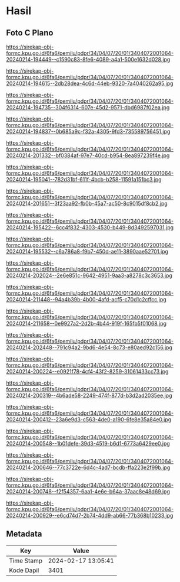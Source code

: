 # Hasil

## Foto C Plano

https://sirekap-obj-formc.kpu.go.id/6fa6/pemilu/pdpr/34/04/07/20/01/3404072001064-20240214-194449--c1590c83-8fe6-4089-a4a1-500e1632d028.jpg

https://sirekap-obj-formc.kpu.go.id/6fa6/pemilu/pdpr/34/04/07/20/01/3404072001064-20240214-194615--2db28dea-4c6d-44eb-9320-7a4040262a95.jpg

https://sirekap-obj-formc.kpu.go.id/6fa6/pemilu/pdpr/34/04/07/20/01/3404072001064-20240214-194735--304f6314-607e-45d2-9571-dbd6987f02ea.jpg

https://sirekap-obj-formc.kpu.go.id/6fa6/pemilu/pdpr/34/04/07/20/01/3404072001064-20240214-194837--0b685a9c-f32a-4305-9fd3-735589756451.jpg

https://sirekap-obj-formc.kpu.go.id/6fa6/pemilu/pdpr/34/04/07/20/01/3404072001064-20240214-201332--bf0384af-97e7-40cd-b954-8ea897239f4e.jpg

https://sirekap-obj-formc.kpu.go.id/6fa6/pemilu/pdpr/34/04/07/20/01/3404072001064-20240214-195041--782d31bf-611f-4bcb-b258-11591a151bc3.jpg

https://sirekap-obj-formc.kpu.go.id/6fa6/pemilu/pdpr/34/04/07/20/01/3404072001064-20240214-201651--3f23aa92-fb0b-45a7-ac50-8c9015df8cb2.jpg

https://sirekap-obj-formc.kpu.go.id/6fa6/pemilu/pdpr/34/04/07/20/01/3404072001064-20240214-195422--6cc4f832-4303-4530-b449-8d3492597031.jpg

https://sirekap-obj-formc.kpu.go.id/6fa6/pemilu/pdpr/34/04/07/20/01/3404072001064-20240214-195532--c6a786a8-f9b7-450d-ae11-3890aae52701.jpg

https://sirekap-obj-formc.kpu.go.id/6fa6/pemilu/pdpr/34/04/07/20/01/3404072001064-20240214-202024--2e6e851c-9642-4951-9aa3-a8278c3c3653.jpg

https://sirekap-obj-formc.kpu.go.id/6fa6/pemilu/pdpr/34/04/07/20/01/3404072001064-20240214-211448--94a4b39b-4b00-4afd-acf5-c70d1c2cffcc.jpg

https://sirekap-obj-formc.kpu.go.id/6fa6/pemilu/pdpr/34/04/07/20/01/3404072001064-20240214-211658--0e9927a2-2d2b-4b44-919f-165fb5f01068.jpg

https://sirekap-obj-formc.kpu.go.id/6fa6/pemilu/pdpr/34/04/07/20/01/3404072001064-20240214-202448--791c94a2-9bd6-4e54-8c73-e80aed92c156.jpg

https://sirekap-obj-formc.kpu.go.id/6fa6/pemilu/pdpr/34/04/07/20/01/3404072001064-20240214-200224--e0921f78-4cf4-43f2-8259-31061433cc73.jpg

https://sirekap-obj-formc.kpu.go.id/6fa6/pemilu/pdpr/34/04/07/20/01/3404072001064-20240214-200319--4b6ade58-2249-474f-877d-b3d2ad2035ee.jpg

https://sirekap-obj-formc.kpu.go.id/6fa6/pemilu/pdpr/34/04/07/20/01/3404072001064-20240214-200412--23a6e9d3-c563-4de0-a190-6fe8e35a84e0.jpg

https://sirekap-obj-formc.kpu.go.id/6fa6/pemilu/pdpr/34/04/07/20/01/3404072001064-20240214-200548--1b01defe-39d3-4519-b6d1-6773a6429ee0.jpg

https://sirekap-obj-formc.kpu.go.id/6fa6/pemilu/pdpr/34/04/07/20/01/3404072001064-20240214-200646--77c3722e-6d4c-4ad7-bcdb-ffa223e2f99b.jpg

https://sirekap-obj-formc.kpu.go.id/6fa6/pemilu/pdpr/34/04/07/20/01/3404072001064-20240214-200748--f2f54357-6aa1-4e6e-b64a-37aac8e48d69.jpg

https://sirekap-obj-formc.kpu.go.id/6fa6/pemilu/pdpr/34/04/07/20/01/3404072001064-20240214-200929--e6cd74d7-2b74-4dd9-ab66-77b368b10233.jpg


## Metadata

| Key        | Value               |
| ---------- | ------------------- |
| Time Stamp | 2024-02-17 13:05:41 |
| Kode Dapil | 3401                |



